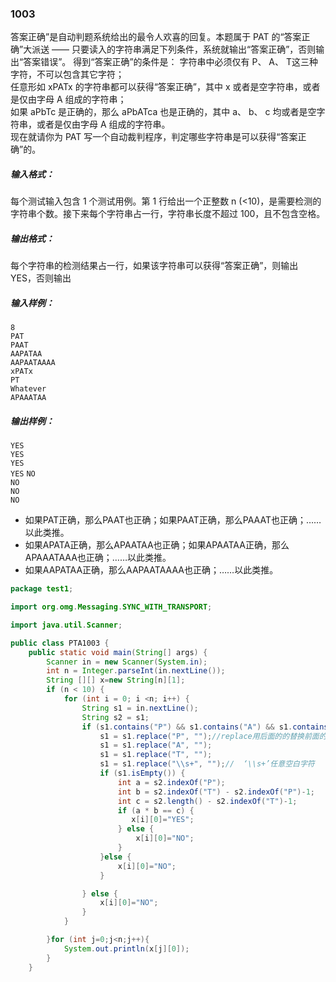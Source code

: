 ### 1003
答案正确”是自动判题系统给出的最令人欢喜的回复。本题属于 PAT 的“答案正确”大派送 —— 只要读入的字符串满足下列条件，系统就输出“答案正确”，否则输出“答案错误”。
得到“答案正确”的条件是：
字符串中必须仅有 P、 A、 T这三种字符，不可以包含其它字符；  
任意形如 xPATx 的字符串都可以获得“答案正确”，其中 x 或者是空字符串，或者是仅由字母 A 组成的字符串；  
如果 aPbTc 是正确的，那么 aPbATca 也是正确的，其中 a、 b、 c 均或者是空字符串，或者是仅由字母 A 组成的字符串。  
现在就请你为 PAT 写一个自动裁判程序，判定哪些字符串是可以获得“答案正确”的。  
##### 输入格式：  
每个测试输入包含 1 个测试用例。第 1 行给出一个正整数 n (<10)，是需要检测的字符串个数。接下来每个字符串占一行，字符串长度不超过 100，且不包含空格。  
##### 输出格式：  
每个字符串的检测结果占一行，如果该字符串可以获得“答案正确”，则输出 YES，否则输出  
##### 输入样例：
`8`  
`PAT`  
`PAAT`  
`AAPATAA`  
`AAPAATAAAA`  
`xPATx`  
`PT`  
`Whatever`  
`APAAATAA`  
##### 输出样例：
`YES`  
`YES`  
`YES`  
`YES`
`NO`  
`NO`  
`NO`  
`NO`  

* 如果PAT正确，那么PAAT也正确；如果PAAT正确，那么PAAAT也正确；……以此类推。  
* 如果APATA正确，那么APAATAA也正确；如果APAATAA正确，那么APAAATAAA也正确；……以此类推。  
* 如果AAPATAA正确，那么AAPAATAAAA也正确；……以此类推。  

```java
package test1;

import org.omg.Messaging.SYNC_WITH_TRANSPORT;

import java.util.Scanner;

public class PTA1003 {
    public static void main(String[] args) {
        Scanner in = new Scanner(System.in);
        int n = Integer.parseInt(in.nextLine());
        String [][] x=new String[n][1];
        if (n < 10) {
            for (int i = 0; i <n; i++) {
                String s1 = in.nextLine();
                String s2 = s1;
                if (s1.contains("P") && s1.contains("A") && s1.contains("T")) {//判断是否包含字符
                    s1 = s1.replace("P", "");//replace用后面的的替换前面的
                    s1 = s1.replace("A", "");
                    s1 = s1.replace("T", "");
                    s1 = s1.replace("\\s+", "");//  ‘\\s+’任意空白字符
                    if (s1.isEmpty()) {
                        int a = s2.indexOf("P");
                        int b = s2.indexOf("T") - s2.indexOf("P")-1;
                        int c = s2.length() - s2.indexOf("T")-1;
                        if (a * b == c) {
                           x[i][0]="YES";
                        } else {
                            x[i][0]="NO";
                        }
                    }else {
                        x[i][0]="NO";
                    }

                } else {
                    x[i][0]="NO";
                }
            }

        }for (int j=0;j<n;j++){
            System.out.println(x[j][0]);
        }
    }

```
